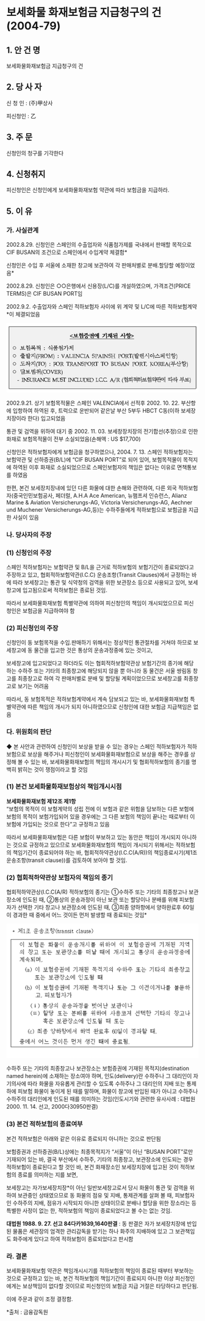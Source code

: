 # 보세화물 화재보험금 지급청구의 건(2004-79)

## 1. 안 건 명
보세화물화재보험금 지급청구의 건

## 2. 당 사 자

신 청 인 : (주)甲상사 

피신청인 : 乙
               

## 3. 주    문

신청인의 청구를 기각한다


## 4. 신청취지

피신청인은 신청인에게 보세화물화재보험 약관에 따라 보험금을 지급하라.

## 5. 이   유

### 가. 사실관계
2002.8.29. 신청인은 스페인의 수출업자와 식품첨가제를 국내에서 판매할 목적으로 CIF BUSAN의 조건으로 스페인에서 수입계약 체결함*

신청인은 수입 후 서울에 소재한 창고에 보관하여 각 판매처별로 분배․할당할 예정이었음*

2002.8.29. 신청인은 ○○은행에서 신용장(L/C)를 개설하였으며, 가격조건(PRICE TERMS)은 CIF BUSAN PORT임

2002.9.2. 수출업자와 스페인 적하보험자 사이에 위 계약 및 L/C에 따른 적하보험계약*이 체결되었음

![alt image](https://raw.githubusercontent.com/aijinet/bodoc-claim-contents/master/contents/images/99_1.PNG)
<!--
<보험증권에 기재된 사항>

* 보험목적 : 식품첨가제
* 출발지(FROM) : VALENCIA SPAINSH PORT(발렌시아스페인항)
* 도착지(TO) : FOR TRANSPORT TO BUSAN PORT, KOREA(부산항)
* 담보범위(COVER)
  * INSURANCE MUST INCLUDED I.C.C. A/R (협회적하보험약관에 따라 부보)
-->

2002.9.21. 상기 보험목적물은 스페인 VALENCIA에서 선적후 2002. 10. 22. 부산항에 입항하여 하역된 후, 트럭으로 운반되어 같은날 부산 5부두 HBCT C동(이하 보세장치장이라 한다) 입고되었음

통관 및 검역을 위하여 대기 중 2002. 11. 03. 보세창장치장의 전기합선(추정)으로 인한 화재로 보험목적물이 전부 소실되었음(손해액 : US $17,700)

신청인은 적하보험자에게 보험금을 청구하였으나, 2004. 7. 13. 스페인 적하보험자는 보험약관 및 선하증권(B/L)에 “CIF BUSAN PORT”로 되어 있어, 보험목적물이 목적지에 하역된 이후 화재로 소실되었으므로 스페인보험자의 책임은 없다는 이유로 면책통보를 하였음  

한편, 본건 보세장치장내에 있던 다른 화물에 대한 손해와 관련하여, 다른 외국 적하보험자(중국인민보험공사, 페더럴, A.H.A Ace American, 뉴햄프셔 인슈런스,  Alianz Marine & Aviation Versicherungs-AG, Victoria Versicherungs-AG, Aechner und Muchener Versicherungs-AG,등)는 수하주들에게 적하보험으로 보험금을 지급한 사실이 있음

### 나. 당사자의 주장

###  (1) 신청인의 주장

스페인 적하보험자는 보험약관 및 B/L을 근거로 적하보험의 보험기간이 종료되었다고 주장하고 있고, 협회적하보험약관(I.C.C) 운송조항(Transit Clauses)에서 규정하는 바에 따라 보세창고는 통관 및 식약청의 검역을 위한 보관장소 등으로 사용되고 있어, 보세창고에 입고됨으로써 적하보험은 종료된 것임.

따라서 보세화물화재보험 특별약관에 의하여 피신청인의 책임이 개시되었으므로 피신청인은 보험금을 지급하여야 함

###  (2) 피신청인의 주장

신청인이 동 보험목적을 수입․판매하기 위해서는 정상적인 통관절차를 거쳐야 하므로 보세창고에 동 물건을 입고한 것은 통상의 운송과정중에 있는 것이고, 

보세창고에 입고되었다고 하더라도 이는 협회적하보험약관상 보험기간의 종기에 해당하는 수하주 또는 기타의 최종창고에 해당되지 않을 뿐 아니라 동 물건은 서울 쌍림동 창고를 최종창고로 하여 각 판매처별로 분배 및 할당될 계획이었으므로 보세창고를 최종창고로 보기는 어려움

따라서, 동 보험목적은 적하보험계약에서 계속 담보되고 있는 바, 보세화물화재보험 특별약관에 따른 책임의 개시가 되지 아니하였으므로 신청인에 대한 보험금 지급책임은 없음

### 다. 위원회의 판단

◆ 본 사안과 관련하여 신청인이 보상을 받을 수 있는 경우는 스페인 적하보험자가 적하보험으로 보상을 해주거나 피신청인이 보세화물화재보험으로 보상을 해주는 경우를 상정해 볼 수 있는 바, 보세화물화재보험의 책임의 개시시기 및 협회적하보험의 종기를 명백히 밝히는 것이 쟁점이라고 할 것임

###  (1) 본건 보세화물화재보험상의 책임개시시점

**보세화물화재보험 제12조 제1항**<br>
“보험의 목적이 이 보험계약의 성립 전에 이 보험과 같은 위험을 담보하는 다른 보험에 보험의 목적이 보험가입되어 있을 경우에는 그 다른 보험의 책임이 끝나는 때로부터 이 보험에 가입되는 것으로 한다”고 규정하고 있음

따라서 보세화물화재보험은 다른 보험이 부보하고 있는 동안은 책임이 개시되지 아니하는 것으로 규정하고 있으므로 보세화물화재보험의 책임이 개시되기 위해서는 적하보험의 책임기간이 종료되어야 하는 바, 협회적하약관상(I.C.C(A/R))의 책임종료시기(제1조 운송조항(transit clause))를 검토하여 보아야 할 것임.
        


### (2) 협회적하약관상 보험자의 책임의 종기

협회적하약관상(I.C.C(A/R) 적하보험의 종기는 ①수하주 또는 기타의 최종창고나 보관장소에 인도된 때, ②통상의 운송과정이 아닌 보관 또는 할당이나 분배를 위해 피보험자가 선택한 기타 창고나 보관장소에 인도된 때, ③최종 양하항에서 양하완료후 60일이 경과한 때 중에서 어느 것이든 먼저 발생할 때 종료되는 것임* 

![alt image](https://raw.githubusercontent.com/aijinet/bodoc-claim-contents/master/contents/images/99_2.PNG)


<!--
    * 제1조 운송조항(transit clause)

    이 보험은 화물이 운송개시를 위하여 이 보험증권에 기재된 지역의 창고 또는 보관장소를 떠날 때에 개시되고 통상의 운송과정중에 계속되며,

     (a) 이 보험증권에 기재된 목적지의 수하주 또는 기타의 최종창고 또는 보관장소에 인도될 때 

     (b) 이 보험증권에 기재된 목적지나 또는 그 이전이거나를 불문하고, 피보험자가

    (ⅰ) 통상의 운송과정을 벗어난 보관이나
       (ⅱ) 할당 또는 분배를 위하여 사용코져 선택한 기타의 창고나 혹은 보관장소에 인도될 때 또는

      (c) 최종 양하항에서 하역 완료후 60일이 경과할 때, 

     중에서 어느 것이든 먼저 생긴 때에 종료됨.

-->

수하주 또는 기타의 최종창고나 보관장소는 보험증권에 기재된 목적지(destination named herein)에 소재하는 장소여야 하며, 인도(delivery)란 수하주나 그 대리인이 자기의사에 따라 화물을 자유롭게 관리할 수 있도록 수하주나 그 대리인의 지배 또는 통제하에 피보험 화물이 놓이게 된 때를 말하며, 화물이 창고에 반입된 때가 아니고 수하주나 수하주의 대리인에게 인도된 때를 의미하는 것임(인도시기와 관련한 유사사례 : 대법원 2000. 11. 14. 선고, 2000다30950판결) 

###  (3) 본건 적하보험의 종료여부
   
본건 적하보험은 아래와 같은 이유로 종료되지 아니하는 것으로 판단됨 

보험증권과 선하증권(B/L)상에는 최종목적지가 “서울”이 아닌 “BUSAN PORT”로만 기재되어 있는 바, 결국 부산에서 수하주, 기타의 최종창고, 보관장소에 인도되는 경우 적하보험이 종료된다고 할 것인 바, 본건 화재장소인 보세장치장에 입고된 것이 적하보험의 종료를 의미하는 지를 보면, 

보세창고는 자가보세장치장*이 아닌 일반보세창고로서 당시 화물이 통관 및 검역을 위하여 보관중인 상태였으므로 동 화물의 점유 및 지배, 통제관계를 살펴 볼 때, 피보험자인 수하주의 지배, 점유가 시작되지 아니한 상태이므로 분배나 할당을 위한 장소라는 등 특별한 사정이 없는 한, 적하보험의 책임이 종료되었다고 볼 수는 없는 것임.

**대법원 1988. 9. 27. 선고 84다카1639,1640판결** : 동 판결은 자가 보세장치장에 반입된 물품은 세관장의 엄격한 관리감독을 받기는 하나 화주의 지배하에 있고 그 보관책임도 화주에게 있다고 하여 적하보험이 종료되었다고 판시함 
   


### 라. 결론

보세화물화재보험 약관은 책임개시시기를 적하보험의 책임이 종료된 때부터 부보하는 것으로 규정하고 있는 바, 본건 적하보험의 책임기간이 종료되지 아니한 이상 피신청인에게는 보상책임이 없다할 것이므로 피신청인의 보험금 지급 거절은 타당하다고 판단됨.

이에 주문과 같이 조정 결정함. 

*출처 : 금융감독원